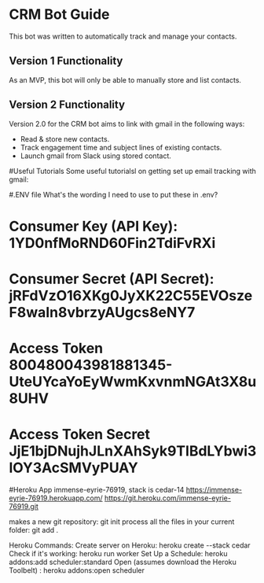 # CRM Bot Guide

This bot was written to automatically track and manage your contacts. 

## Version 1 Functionality
As an MVP, this bot will only be able to manually store and list contacts.

## Version 2 Functionality
Version 2.0 for the CRM bot aims to link with gmail in the following ways:
 - Read & store new contacts.
 - Track engagement time and subject lines of existing contacts.
 - Launch gmail from Slack using stored contact.

#Useful Tutorials
Some useful tutorialsl on getting set up email tracking with gmail:


#.ENV file
What's the wording I need to use to put these in .env?
 # Consumer Key (API Key):	1YD0nfMoRND60Fin2TdiFvRXi
 # Consumer Secret (API Secret):	jRFdVzO16XKg0JyXK22C55EVOszeF8waIn8vbrzyAUgcs8eNY7
 # Access Token	800480043981881345-UteUYcaYoEyWwmKxvnmNGAt3X8u8UHV
 # Access Token Secret	JjE1bjDNujhJLnXAhSyk9TlBdLYbwi3lOY3AcSMVyPUAY
 
#Heroku App
immense-eyrie-76919, stack is cedar-14
https://immense-eyrie-76919.herokuapp.com/ 
https://git.heroku.com/immense-eyrie-76919.git

makes a new git repository: git init
process all the files in your current folder:  git add .

Heroku Commands:
Create server on Heroku: heroku create --stack cedar
Check if it's working:  heroku run worker
Set Up a Schedule: heroku addons:add scheduler:standard
Open (assumes download the Heroku Toolbelt) : heroku addons:open scheduler






